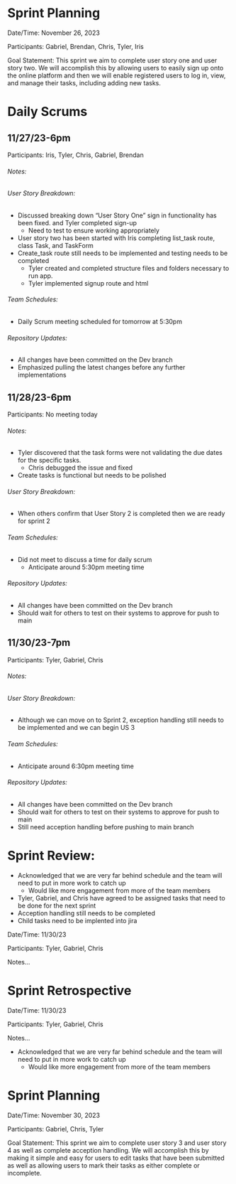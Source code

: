 # Sprint Planning

Date/Time: November 26, 2023

Participants: Gabriel, Brendan, Chris, Tyler, Iris

Goal Statement:  This sprint we aim to complete user story one and user story two.  We will accomplish this by allowing users to easily sign up onto the online platform and then we will enable registered users to log in, view, and manage their tasks, including adding new tasks.  

# Daily Scrums

## 11/27/23-6pm

Participants: Iris, Tyler, Chris, Gabriel, Brendan

###### Notes:
###### User Story Breakdown: 
- Discussed breaking down “User Story One” sign in functionality has been fixed. and Tyler completed sign-up
  - Need to test to ensure working appropriately
-	User story two has been started with Iris completing list_task route, class Task, and TaskForm
  - Create_task route still needs to be implemented and testing needs to be completed
    - Tyler created and completed structure files and folders necessary to run app.
    - Tyler implemented signup route and html 
###### Team Schedules:
- Daily Scrum meeting scheduled for tomorrow at 5:30pm

###### Repository Updates:
- All changes have been committed on the Dev branch
- Emphasized pulling the latest changes before any further implementations

## 11/28/23-6pm

Participants: No meeting today

###### Notes:
- Tyler discovered that the task forms were not validating the due dates for the specific tasks.
  - Chris debugged the issue and fixed
- Create tasks is functional but needs to be polished
###### User Story Breakdown: 
- When others confirm that User Story 2 is completed then we are ready for sprint 2
###### Team Schedules:
- Did not meet to discuss a time for daily scrum
  - Anticipate around 5:30pm meeting time

###### Repository Updates:
- All changes have been committed on the Dev branch
- Should wait for others to test on their systems to approve for push to main

## 11/30/23-7pm

Participants: Tyler, Gabriel, Chris

###### Notes:

###### User Story Breakdown: 

- Although we can move on to Sprint 2, exception handling still needs to be implemented and we can begin US 3

###### Team Schedules:
- Anticipate around 6:30pm meeting time

###### Repository Updates:
- All changes have been committed on the Dev branch
- Should wait for others to test on their systems to approve for push to main
- Still need acception handling before pushing to main branch


# Sprint Review: 

- Acknowledged that we are very far behind schedule and the team will need to put in more work to catch up
  - Would like more engagement from more of the team members
- Tyler, Gabriel, and Chris have agreed to be assigned tasks that need to be done for the next sprint
- Acception handling still needs to be completed
- Child tasks need to be implented into jira

Date/Time: 11/30/23

Participants: Tyler, Gabriel, Chris

Notes...

# Sprint Retrospective

Date/Time: 11/30/23

Participants: Tyler, Gabriel, Chris

Notes...

- Acknowledged that we are very far behind schedule and the team will need to put in more work to catch up
  - Would like more engagement from more of the team members

# Sprint Planning

Date/Time: November 30, 2023

Participants: Gabriel, Chris, Tyler

Goal Statement:  This sprint we aim to complete user story 3 and user story 4 as well as complete acception handling.  We will accomplish this by making it simple and easy for users to edit tasks that have been submitted as well as allowing users to mark their tasks as either complete or incomplete. 

